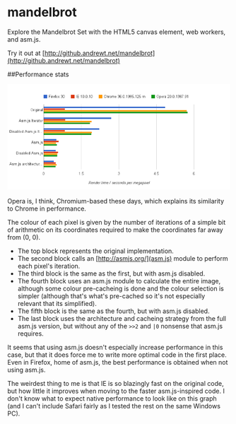 mandelbrot
==========

Explore the Mandelbrot Set with the HTML5 canvas element, web workers, and asm.js.

Try it out at [http://github.andrewt.net/mandelbrot](http://github.andrewt.net/mandelbrot)


##Performance stats

<img src="img/performance.png" />

Opera is, I think, Chromium-based these days, which explains its similarity to Chrome in performance.

The colour of each pixel is given by the number of iterations of a simple bit of arithmetic on its coordinates required to make the coordinates far away from (0, 0).

* The top block represents the original implementation.
* The second block calls an [http://asmjs.org/](asm.js) module to perform each pixel's iteration.
* The third block is the same as the first, but with asm.js disabled.
* The fourth block uses an asm.js module to calculate the entire image, although some colour pre-cacheing is done and the colour selection is simpler (although that's what's pre-cached so it's not especially relevant that its simplified).
* The fifth block is the same as the fourth, but with asm.js disabled.
* The last block uses the architecture and cacheing strategy from the full asm.js version, but without any of the `>>2` and `|0` nonsense that asm.js requires.

It seems that using asm.js doesn't especially increase performance in this case, but that it does force me to write more optimal code in the first place. Even in Firefox, home of asm.js, the best performance is obtained when not using asm.js.

The weirdest thing to me is that IE is so blazingly fast on the original code, but how little it improves when moving to the faster asm.js-inspired code. I don't know what to expect native performance to look like on this graph (and I can't include Safari fairly as I tested the rest on the same Windows PC).